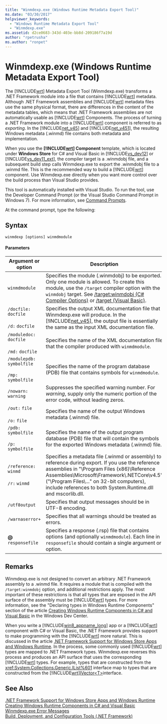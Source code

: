 ```yaml
---
title: "Winmdexp.exe (Windows Runtime Metadata Export Tool)"
ms.date: "03/30/2017"
helpviewer_keywords: 
  - "Windows Runtime Metadata Export Tool"
  - "Winmdexp.exe"
ms.assetid: d2ce0683-343d-403e-bb8d-209186f7a19d
author: "rpetrusha"
ms.author: "ronpet"
---
```

# Winmdexp.exe (Windows Runtime Metadata Export Tool)
The [!INCLUDE[wrt](../../../includes/wrt-md.md)] Metadata Export Tool (Winmdexp.exe) transforms a .NET Framework module into a file that contains [!INCLUDE[wrt](../../../includes/wrt-md.md)] metadata. Although .NET Framework assemblies and [!INCLUDE[wrt](../../../includes/wrt-md.md)] metadata files use the same physical format, there are differences in the content of the metadata tables, which means that .NET Framework assemblies are not automatically usable as [!INCLUDE[wrt](../../../includes/wrt-md.md)] Components. The process of turning a .NET Framework module into a [!INCLUDE[wrt](../../../includes/wrt-md.md)] component is referred to as *exporting*. In the [!INCLUDE[net_v45](../../../includes/net-v45-md.md)] and [!INCLUDE[net_v451](../../../includes/net-v451-md.md)], the resulting Windows metadata (.winmd) file contains both metadata and implementation.  

 When you use the **[!INCLUDE[wrt](../../../includes/wrt-md.md)] Component** template, which is located under **Windows Store** for C# and Visual Basic in [!INCLUDE[vs_dev12](../../../includes/vs-dev12-md.md)] or [!INCLUDE[vs_dev11_ext](../../../includes/vs-dev11-ext-md.md)], the compiler target is a .winmdobj file, and a subsequent build step calls Winmdexp.exe to export the .winmdobj file to a .winmd file. This is the recommended way to build a [!INCLUDE[wrt](../../../includes/wrt-md.md)] component. Use Winmdexp.exe directly when you want more control over the build process than Visual Studio provides.  

 This tool is automatically installed with Visual Studio. To run the tool, use the Developer Command Prompt (or the Visual Studio Command Prompt in Windows 7). For more information, see [Command Prompts](../../../docs/framework/tools/developer-command-prompt-for-vs.md).  

 At the command prompt, type the following:  

## Syntax  

```  
winmdexp [options] winmdmodule  
```  

#### Parameters  


|                     Argument or option                     |                                                                                                                                                                                           Description                                                                                                                                                                                            |
|------------------------------------------------------------|--------------------------------------------------------------------------------------------------------------------------------------------------------------------------------------------------------------------------------------------------------------------------------------------------------------------------------------------------------------------------------------------------|
|                       `winmdmodule`                        | Specifies the module (.winmdobj) to be exported. Only one module is allowed. To create this module, use the `/target` compiler option with the `winmdobj` target. See [/target:winmdobj (C# Compiler Options)](~/docs/csharp/language-reference/compiler-options/target-winmdobj-compiler-option.md) or [/target (Visual Basic)](~/docs/visual-basic/reference/command-line-compiler/target.md). |
|     `/docfile:` `docfile`<br /><br /> `/d:` `docfile`      |                                                                                      Specifies the output XML documentation file that Winmdexp.exe will produce. In the [!INCLUDE[net_v45](../../../includes/net-v45-md.md)], the output file is essentially the same as the input XML documentation file.                                                                                       |
|    `/moduledoc:` `docfile`<br /><br /> `/md:` `docfile`    |                                                                                                                                                 Specifies the name of the XML documentation file that the compiler produced with `winmdmodule`.                                                                                                                                                  |
| `/modulepdb:` `symbolfile`<br /><br /> `/mp:` `symbolfile` |                                                                                                                                                  Specifies the name of the program database (PDB) file that contains symbols for `winmdmodule`.                                                                                                                                                  |
|                    `/nowarn:` `warning`                    |                                                                                                                                Suppresses the specified warning number. For *warning*, supply only the numeric portion of the error code, without leading zeros.                                                                                                                                 |
|          `/out:` `file`<br /><br /> `/o:` `file`           |                                                                                                                                                                 Specifies the name of the output Windows metadata (.winmd) file.                                                                                                                                                                 |
|    `/pdb:` `symbolfile`<br /><br /> `/p:` `symbolfile`     |                                                                                                                           Specifies the name of the output program database (PDB) file that will contain the symbols for the exported Windows metadata (.winmd) file.                                                                                                                            |
|      `/reference:` `winmd`<br /><br /> `/r:` `winmd`       |                                          Specifies a metadata file (.winmd or assembly) to reference during export. If you use the reference assemblies in "\Program Files (x86)\Reference Assemblies\Microsoft\Framework\\.NETCore\v4.5" ("\Program Files\\..." on 32-bit computers), include references to both System.Runtime.dll and mscorlib.dll.                                           |
|                       `/utf8output`                        |                                                                                                                                                                   Specifies that output messages should be in UTF-8 encoding.                                                                                                                                                                    |
|                      `/warnaserror+`                       |                                                                                                                                                                     Specifies that all warnings should be treated as errors.                                                                                                                                                                     |
|                    **@** `responsefile`                    |                                                                                                                  Specifies a response (.rsp) file that contains options (and optionally `winmdmodule`). Each line in `responsefile` should contain a single argument or option.                                                                                                                  |

## Remarks  
 Winmdexp.exe is not designed to convert an arbitrary .NET Framework assembly to a .winmd file. It requires a module that is compiled with the `/target:winmdobj` option, and additional restrictions apply. The most important of these restrictions is that all types that are exposed in the API surface of the assembly must be [!INCLUDE[wrt](../../../includes/wrt-md.md)] types. For more information, see the "Declaring types in Windows Runtime Components" section of the article [Creating Windows Runtime Components in C# and Visual Basic](http://go.microsoft.com/fwlink/p/?LinkID=238313) in the Windows Dev Center.  

 When you write a [!INCLUDE[win8_appname_long](../../../includes/win8-appname-long-md.md)] app or a [!INCLUDE[wrt](../../../includes/wrt-md.md)] component with C# or Visual Basic, the .NET Framework provides support to make programming with the [!INCLUDE[wrt](../../../includes/wrt-md.md)] more natural. This is discussed in the article [.NET Framework Support for Windows Store Apps and Windows Runtime](../../../docs/standard/cross-platform/support-for-windows-store-apps-and-windows-runtime.md). In the process, some commonly used [!INCLUDE[wrt](../../../includes/wrt-md.md)] types are mapped to .NET Framework types. Winmdexp.exe reverses this process and produces an API surface that uses the corresponding [!INCLUDE[wrt](../../../includes/wrt-md.md)] types. For example, types that are constructed from the <xref:System.Collections.Generic.IList%601> interface map to types that are constructed from the [!INCLUDE[wrt](../../../includes/wrt-md.md)][IVector\<T>](http://go.microsoft.com/fwlink/p/?LinkId=251132)interface.  

## See Also  
 [.NET Framework Support for Windows Store Apps and Windows Runtime](../../../docs/standard/cross-platform/support-for-windows-store-apps-and-windows-runtime.md)  
 [Creating Windows Runtime Components in C# and Visual Basic](http://go.microsoft.com/fwlink/p/?LinkID=238313)  
 [Winmdexp.exe Error Messages](../../../docs/framework/tools/winmdexp-exe-error-messages.md)  
 [Build, Deployment, and Configuration Tools (.NET Framework)](http://msdn.microsoft.com/library/b8c921be-6012-4181-b8d4-ab15813fc9a7)
